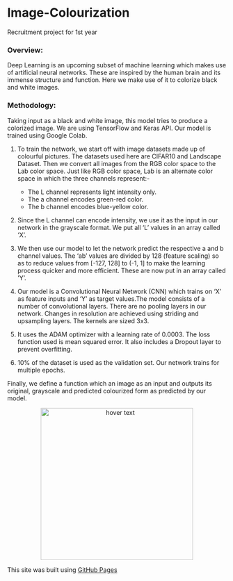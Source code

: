 # Image-Colourization
Recruitment project for 1st year

### Overview:

  Deep Learning is an upcoming subset of machine learning which makes use of artificial neural
  networks. These are inspired by the human brain and its immense structure and function. Here we
  make use of it to colorize black and white images.
  
  
  ### Methodology:
  
Taking input as a black and white image, this model tries to produce a colorized image. We are
using TensorFlow and Keras API. Our model is trained using Google Colab.

  1. To train the network, we start off with image datasets made up of colourful pictures. The
     datasets used here are CIFAR10 and Landscape Dataset. Then we convert all images from
     the RGB color space to the Lab color space. Just like RGB color space, Lab is an alternate
     color space in which the three
     channels represent:-
     - The L channel represents light intensity only.
     -  The a channel encodes green-red color.
     - The b channel encodes blue-yellow color.

 2. Since the L channel can encode intensity, we use it as the input in our network in the grayscale format. We put all ‘L’ values in an array called ‘X’.
 3. We then use our model to let the network predict the respective a and b channel values. The ‘ab’ values are divided by 128 (feature scaling) so as to reduce values from [-127, 128] to  (-1, 1] to make the learning process quicker and more efficient. These are now put in an array called ’Y’. 
 4. Our model is a Convolutional Neural Network (CNN) which trains on ‘X’ as feature inputs and ‘Y’ as target values.The model consists of a number of convolutional layers. There are no pooling layers in our network. Changes in resolution are achieved using striding and upsampling layers. The kernels are sized 3x3. 
 5. It uses the ADAM optimizer with a learning rate of 0.0003. The loss function used is mean squared error. It also includes a Dropout layer to prevent overfitting. 
 6. 10% of the dataset is used as the validation set. Our network trains for multiple epochs.
 
 Finally, we define a function which an image as an input and outputs its original, grayscale and predicted colourized form as predicted by our model.
 
 <p align="center">
  <img src="https://www.google.com/url?sa=i&url=https%3A%2F%2Fstocksnap.io%2Fsearch%2Fnature&psig=AOvVaw0_gANu-gX-EuoJPvYdImzh&ust=1621697434699000&source=images&cd=vfe&ved=0CAIQjRxqFwoTCNDk7-6L2_ACFQAAAAAdAAAAABAD" width="350" title="hover text">
</p>

This site was built using [GitHub Pages]("https://www.google.com/url?sa=i&url=https%3A%2F%2Fstocksnap.io%2Fsearch%2Fnature&psig=AOvVaw0_gANu-gX-EuoJPvYdImzh&ust=1621697434699000&source=images&cd=vfe&ved=0CAIQjRxqFwoTCNDk7-6L2_ACFQAAAAAdAAAAABAD")
